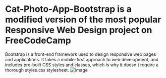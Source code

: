 # Cat-Photo-App-Bootstrap is a modified version of the most popular Responsive Web Design project on FreeCodeCamp
Bootstrap is a front-end framework used to design responsive web pages and applications. It takes a mobile-first approach to web development, and includes pre-built CSS styles and classes, which is why it doesn't require a thorough styles.css stylesheet.
![image](https://github.com/VERIFIED-git/Cat-Photo-App-Bootstrap/assets/123449884/20dc4bd8-1746-472d-99f9-7398ffab0513)
